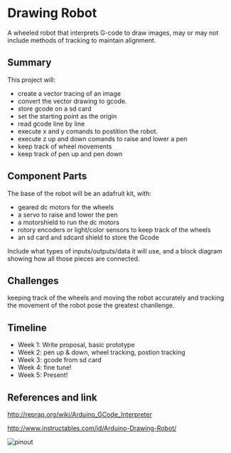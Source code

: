 # Drawing Robot

A wheeled robot that interprets G-code to draw images, may or may not include methods of tracking to maintain alignment. 

## Summary

This project will:
- create a vector tracing of an image
- convert the vector drawing to gcode.
- store gcode on a sd card 
- set the starting point as the origin
- read gcode line by line
- execute x and y comands to postition the robot.
- execute z up and down comands to raise and lower a pen 
- keep track of wheel movements
- keep track of pen up and pen down 


## Component Parts

The base of the robot will be an adafruit kit, with:
- geared dc motors for the wheels
- a servo to raise and lower the pen
- a motorshield to run the dc motors
- rotory encoders or light/color sensors to keep track of the wheels
- an sd card and sdcard shield to store the Gcode


Include what types of inputs/outputs/data it will use, and a block diagram showing how all those pieces are connected.

## Challenges

keeping track of the wheels and moving the robot accurately and tracking the movement of the robot pose the greatest chanllenge.

## Timeline

- Week 1: Write proposal, basic prototype
- Week 2: pen up & down, wheel tracking, postion tracking
- Week 3: gcode from sd card 
- Week 4: fine tune!
- Week 5: Present!

## References and link
 
  http://reprap.org/wiki/Arduino_GCode_Interpreter
  
  http://www.instructables.com/id/Arduino-Drawing-Robot/
  
 ![pinout](pinout.jpg)
